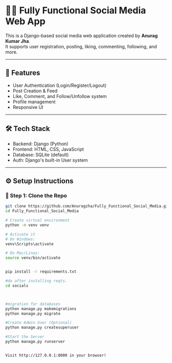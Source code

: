 # 🧑‍💻 Fully Functional Social Media Web App

This is a Django-based social media web application created by **Anurag Kumar Jha**.  
It supports user registration, posting, liking, commenting, following, and more.

---

## 🚀 Features

- User Authentication (Login/Register/Logout)
- Post Creation & Feed
- Like, Comment, and Follow/Unfollow system
- Profile management
- Responsive UI

---

## 🛠️ Tech Stack

- Backend: Django (Python)
- Frontend: HTML, CSS, JavaScript
- Database: SQLite (default)
- Auth: Django's built-in User system

---

## ⚙️ Setup Instructions

### 🔽 Step 1: Clone the Repo

```bash
git clone https://github.com/Anuragzha/Fully_Functional_Social_Media.git
cd Fully_Functional_Social_Media

# Create virtual environment
python -m venv venv

# Activate it
# On Windows:
venv\Scripts\activate

# On Mac/Linux:
source venv/bin/activate


pip install -r requirements.txt

#do after installing reqts.
cd socials



#migration for databases
python manage.py makemigrations
python manage.py migrate

#Create Admin User (Optional)
python manage.py createsuperuser

#Start the Server
python manage.py runserver


Visit http://127.0.0.1:8000 in your browser!

